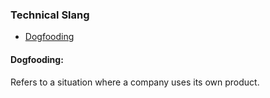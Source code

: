### Technical Slang

- [Dogfooding](#Dogfooding)



#### **Dogfooding**: 
Refers to a situation where a company uses its own product. 
